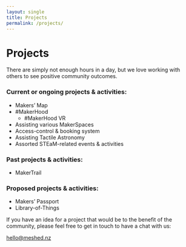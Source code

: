 ```yaml
---
layout: single
title: Projects
permalink: /projects/
---
```


Projects
========

There are simply not enough hours in a day, but we love working with others to see positive community outcomes.

### Current or ongoing projects & activities:

* Makers’ Map
* #MakerHood
  * #MakerHood VR
* Assisting various MakerSpaces
* Access-control & booking system
* Assisting Tactile Astronomy
* Assorted STEaM-related events & activities

### Past projects & activities:

* MakerTrail

### Proposed projects & activities:

* Makers’ Passport
* Library-of-Things
 

If you have an idea for a project that would be to the benefit of the community, please feel free to get in touch to have a chat with us: 

<hello@meshed.nz>